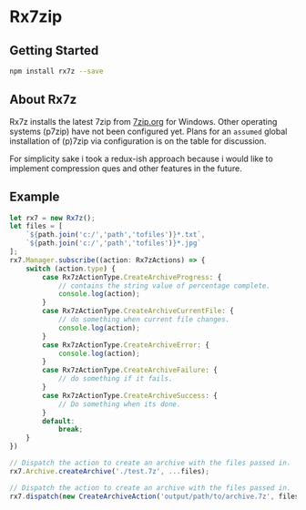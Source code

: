 # Rx7zip

## Getting Started
```bash
npm install rx7z --save
```

## About Rx7z
Rx7z installs the latest 7zip from [7zip.org](http://www.7-zip.org/download.html) for Windows. Other operating systems (p7zip) have not been configured yet. Plans for an `assumed` global installation of (p)7zip via configuration is on the table for discussion.

For simplicity sake i took a redux-ish approach because i would like to implement compression ques and other features in the future.

## Example

```typescript
let rx7 = new Rx7z();
let files = [
    `${path.join('c:/','path','tofiles')}*.txt`,
    `${path.join('c:/','path','tofiles')}*.jpg`
];
rx7.Manager.subscribe((action: Rx7zActions) => {
    switch (action.type) {
        case Rx7zActionType.CreateArchiveProgress: {
            // contains the string value of percentage complete.
            console.log(action);
        }
        case Rx7zActionType.CreateArchiveCurrentFile: {
            // do something when current file changes.
            console.log(action);
        }
        case Rx7zActionType.CreateArchiveError: {
            console.log(action);
        }
        case Rx7zActionType.CreateArchiveFailure: {
            // do something if it fails.
        }
        case Rx7zActionType.CreateArchiveSuccess: {
            // Do something when its done.
        }
        default:
            break;
    }
})

// Dispatch the action to create an archive with the files passed in.
rx7.Archive.createArchive('./test.7z', ...files);

// Dispatch the action to create an archive with the files passed in.
rx7.dispatch(new CreateArchiveAction('output/path/to/archive.7z', files));
```




